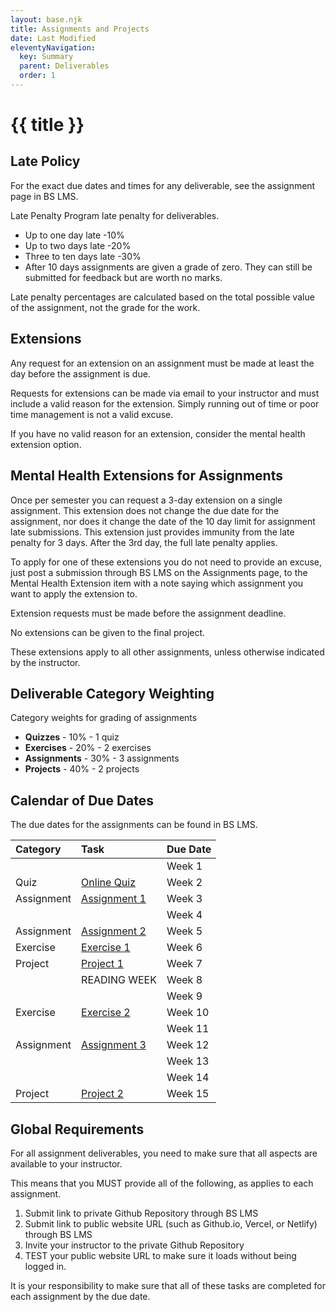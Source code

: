 ```yaml
---
layout: base.njk
title: Assignments and Projects
date: Last Modified
eleventyNavigation:
  key: Summary
  parent: Deliverables
  order: 1
---
```


# {{ title }}

## Late Policy

For the exact due dates and times for any deliverable, see the assignment page in BS LMS.

<div class="danger">
  <span class="ttl">Late Penalty</span>
  Program late penalty for deliverables.

- Up to one day late -10%
- Up to two days late -20%
- Three to ten days late -30%
- After 10 days assignments are given a grade of zero. They can still be submitted for feedback but are worth no marks.

Late penalty percentages are calculated based on the total possible value of the assignment, not the grade for the work.

</div>

## Extensions

Any request for an extension on an assignment must be made at least the day before the assignment is due.

Requests for extensions can be made via email to your instructor and must include a valid reason for the extension. Simply running out of time or poor time management is not a valid excuse.

If you have no valid reason for an extension, consider the mental health extension option.

## Mental Health Extensions for Assignments

Once per semester you can request a 3-day extension on a single assignment. This extension does not change the due date for the assignment, nor does it change the date of the 10 day limit for assignment
late submissions. This extension just provides immunity from the late penalty for 3 days. After the 3rd day, the full late penalty applies.

To apply for one of these extensions you do not need to provide an excuse, just post a submission through BS LMS on the Assignments page, to the Mental Health Extension item with a note saying which
assignment you want to apply the extension to.

Extension requests must be made before the assignment deadline.

No extensions can be given to the final project.

These extensions apply to all other assignments, unless otherwise indicated by the instructor.

## Deliverable Category Weighting

Category weights for grading of assignments

- **Quizzes** - 10% - 1 quiz
- **Exercises** - 20% - 2 exercises
- **Assignments** - 30% - 3 assignments
- **Projects** - 40% - 2 projects

## Calendar of Due Dates

The due dates for the assignments can be found in BS LMS.

| Category   | Task                                      | Due Date |
| :--------- | :---------------------------------------- | :------- |
|            |                                           | Week 1   |
| Quiz       | [Online Quiz](/deliverables/summary)      | Week 2   |
| Assignment | [Assignment 1](/deliverables/assignments) | Week 3   |
|            |                                           | Week 4   |
| Assignment | [Assignment 2](/deliverables/assignments) | Week 5   |
| Exercise   | [Exercise 1](/deliverables/exercises)     | Week 6   |
| Project    | [Project 1](/deliverables/projects)       | Week 7   |
|            | READING WEEK                              | Week 8   |
|            |                                           | Week 9   |
| Exercise   | [Exercise 2](/deliverables/exercises)     | Week 10  |
|            |                                           | Week 11  |
| Assignment | [Assignment 3](/deliverables/assignments) | Week 12  |
|            |                                           | Week 13  |
|            |                                           | Week 14  |
| Project    | [Project 2](/deliverables/projects)       | Week 15  |

## Global Requirements

For all assignment deliverables, you need to make sure that all aspects are available to your instructor.

This means that you MUST provide all of the following, as applies to each assignment.

1. Submit link to private Github Repository through BS LMS
2. Submit link to public website URL (such as Github.io, Vercel, or Netlify) through BS LMS
3. Invite your instructor to the private Github Repository
4. TEST your public website URL to make sure it loads without being logged in.

It is your responsibility to make sure that all of these tasks are completed for each assignment by the due date.
